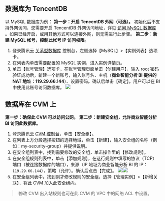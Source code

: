 ## 数据库为 TencentDB
以 MySQL 数据库为例：
**第一步：开启 TencentDB 外网（可选）。**
初始化后不支持外网访问，您需要开启 TencentDB 外网访问地址，详见 [访问 MySQL 数据库](https://cloud.tencent.com/document/product/236/3130) 。如果已经开启，或用其他方式可以连接外网，则无需进行此步骤。
**第二步：新建 MySQL 帐号，控制此帐号 IP 访问权限。**
1. 登录腾讯云 [关系型数据库](https://console.cloud.tencent.com/cdb) 控制台，左侧选择【MySQL】>【实例列表】选项卡。
2. 在列表内单击需要配置的 MySQL 实例，进入实例详情页。
3. 单击【账号管理】选项卡，在账号管理页面单击【创建用户】，输入 root 密码验证成功后，新建一个新账号，输入账号名、主机（**商业智能分析 BI 提供的 NAT 地址：119.29.66.144**）、设置密码。确认后单击【确定】。用户可以在 BI 中使用此账号访问数据库。
![](https://main.qcloudimg.com/raw/4faa85b03eaf72a0f15b5c01fe914ab0.png)

## 数据库在 CVM 上

**第一步：确保此 CVM 可以访问公网。**
**第二步：新建安全组，允许商业智能分析 BI 访问此数据库。**
1. 登录腾讯云 [CVM 控制台](https://console.cloud.tencent.com/cvm/overview)，单击【安全组】。
2. 在列表上方分段选择按钮的选择地域，单击【新建】，输入安全组的名称（例如：my-security-group）并提供说明。
3. 在安全组列表中，找到需要修改的安全组，单击操作里的【修改规则】。
4. 在安全组规则列表中，单击【添加规则】，在这行规则中填写的协议（TCP）端口（被连接数据库的端口），来源（IP 地址为商业智能分析 BI 的 IP：`119.29.66.144`），策略（允许）。确认后点击【完成】。
![](https://main.qcloudimg.com/raw/1074c4ff038d8b1ddf89ab442c964cf2.png)![](https://main.qcloudimg.com/raw/db842b904124bbb62c15c634de2f79ff.png)
5. 在安全组列表中，找到刚才修改规则的安全组，选择【管理实例】>【新增关联】，将此 CVM 加入此安全组内。
>!修改 CVM 出入站规则也可在此 CVM 的 VPC 中的网络 ACL 中设置。
